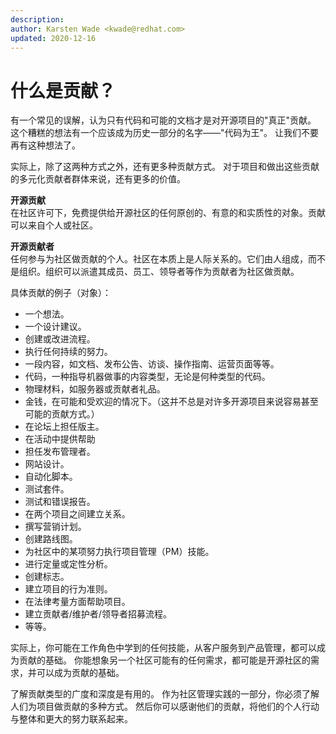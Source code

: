 ```yaml
---
description:
author: Karsten Wade <kwade@redhat.com>
updated: 2020-12-16
---
```


# 什么是贡献？

有一个常见的误解，认为只有代码和可能的文档才是对开源项目的"真正"贡献。
这个糟糕的想法有一个应该成为历史一部分的名字——"代码为王"。
让我们不要再有这种想法了。

实际上，除了这两种方式之外，还有更多种贡献方式。
对于项目和做出这些贡献的多元化贡献者群体来说，还有更多的价值。

**开源贡献**  
在社区许可下，免费提供给开源社区的任何原创的、有意的和实质性的对象。贡献可以来自个人或社区。

**开源贡献者**  
任何参与为社区做贡献的个人。社区在本质上是人际关系的。它们由人组成，而不是组织。组织可以派遣其成员、员工、领导者等作为贡献者为社区做贡献。

具体贡献的例子（对象）：

* 一个想法。
* 一个设计建议。
* 创建或改进流程。
* 执行任何持续的努力。
* 一段内容，如文档、发布公告、访谈、操作指南、运营页面等等。
* 代码，一种指导机器做事的内容类型，无论是何种类型的代码。
* 物理材料，如服务器或贡献者礼品。
* 金钱，在可能和受欢迎的情况下。（这并不总是对许多开源项目来说容易甚至可能的贡献方式。）
* 在论坛上担任版主。
* 在活动中提供帮助
* 担任发布管理者。
* 网站设计。
* 自动化脚本。
* 测试套件。
* 测试和错误报告。
* 在两个项目之间建立关系。
* 撰写营销计划。
* 创建路线图。
* 为社区中的某项努力执行项目管理（PM）技能。
* 进行定量或定性分析。
* 创建标志。
* 建立项目的行为准则。
* 在法律考量方面帮助项目。
* 建立贡献者/维护者/领导者招募流程。
* 等等。

实际上，你可能在工作角色中学到的任何技能，从客户服务到产品管理，都可以成为贡献的基础。
你能想象另一个社区可能有的任何需求，都可能是开源社区的需求，并可以成为贡献的基础。

了解贡献类型的广度和深度是有用的。
作为社区管理实践的一部分，你必须了解人们为项目做贡献的多种方式。
然后你可以感谢他们的贡献，将他们的个人行动与整体和更大的努力联系起来。
